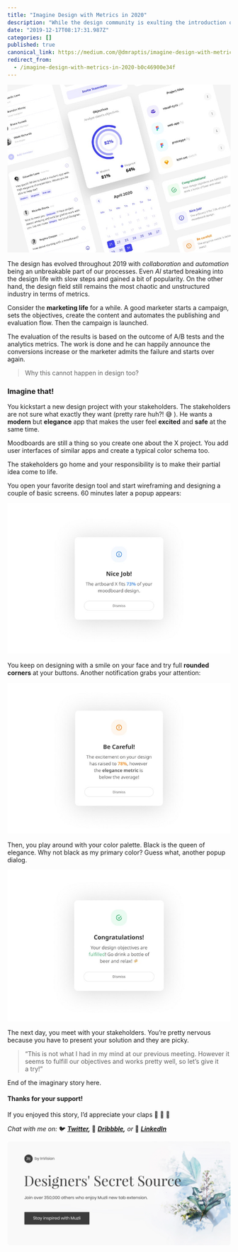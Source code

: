 ```yaml
---
title: "Imagine Design with Metrics in 2020"
description: "While the design community is exulting the introduction of collaboration and automation into their design workflow, design metrics seem…"
date: "2019-12-17T08:17:31.987Z"
categories: []
published: true
canonical_link: https://medium.com/@dmraptis/imagine-design-with-metrics-in-2020-b0c46900e34f
redirect_from:
  - /imagine-design-with-metrics-in-2020-b0c46900e34f
---
```


![Some widgets that visualize how I dream the concept](./asset-1.jpeg)

The design has evolved throughout 2019 with _collaboration_ and _automation_ being an unbreakable part of our processes. Even _AI_ started breaking into the design life with slow steps and gained a bit of popularity. On the other hand, the design field still remains the most chaotic and unstructured industry in terms of metrics.

Consider the **marketing life** for a while. A good marketer starts a campaign, sets the objectives, create the content and automates the publishing and evaluation flow. Then the campaign is launched.

The evaluation of the results is based on the outcome of A/B tests and the analytics metrics. The work is done and he can happily announce the conversions increase or the marketer admits the failure and starts over again.

> Why this cannot happen in design too?

### Imagine that!

You kickstart a new design project with your stakeholders. The stakeholders are not sure what exactly they want (pretty rare huh?! 😅 ). He wants a **modern** but **elegance** app that makes the user feel **excited** and **safe** at the same time.

Moodboards are still a thing so you create one about the X project. You add user interfaces of similar apps and create a typical color schema too.

The stakeholders go home and your responsibility is to make their partial idea come to life.

You open your favorite design tool and start wireframing and designing a couple of basic screens. 60 minutes later a popup appears:

![Popup message saying: “The artboard X fits 73% of your moodboard design.”](./asset-2.jpeg)

You keep on designing with a smile on your face and try full **rounded corners** at your buttons. Another notification grabs your attention:

![Popup message saying: “The excitement on your design has raised to 78%, however the elegance metric is below the average!”](./asset-3.jpeg)

Then, you play around with your color palette. Black is the queen of elegance. Why not black as my primary color? Guess what, another popup dialog.

![Popup message saying: “Your design objectives are fulfilled! Go drink a bottle of beer and relax! 🍻”](./asset-4.jpeg)

The next day, you meet with your stakeholders. You’re pretty nervous because you have to present your solution and they are picky.

> “This is not what I had in my mind at our previous meeting. However it seems to fulfill our objectives and works pretty well, so let’s give it a try!”

End of the imaginary story here.

#### Thanks for your support!

If you enjoyed this story, I’d appreciate your claps 👏 👏 👏

_Chat with me on:_ 🐦  [**_Twitter_**](https://twitter.com/d__raptis)**_,_ 🏀** [**_Dribbble_**](https://dribbble.com/dmraptis)**_,_** _or_  👔  [**_LinkedIn_**](https://www.linkedin.com/in/dimitris-raptis-a7088b132/)

[![](./asset-5.png)](http://bit.ly/38RjMq5)
